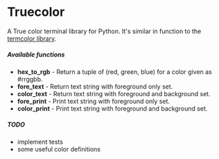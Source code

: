 # Truecolor

A True color terminal library for Python. It's similar in function to the [termcolor library](https://pypi.python.org/pypi/termcolor/1.1.0).

##### Available functions
* **hex_to_rgb** - Return a tuple of (red, green, blue) for a color given as #rrggbb.
* **fore_text** - Return text string with foreground only set.
* **color_text** - Return text string with foreground and background set.
* **fore_print** - Print text string with foreground only set.
* **color_print** - Print text string with foreground and background set.

##### TODO
* implement tests
* some useful color definitions